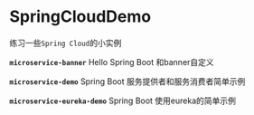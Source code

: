 # SpringCloudDemo

练习一些`Spring Cloud`的小实例

**`microservice-banner`** Hello Spring Boot 和banner自定义

**`microservice-demo`** Spring Boot 服务提供者和服务消费者简单示例

**`microservice-eureka-demo`** Spring Boot 使用eureka的简单示例
